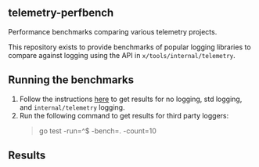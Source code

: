 ## telemetry-perfbench

Performance benchmarks comparing various telemetry projects.

This repository exists to provide benchmarks of popular logging libraries to compare against logging using the API in `x/tools/internal/telemetry`.

## Running the benchmarks

1. Follow the instructions [here](https://go-review.googlesource.com/c/tools/+/212078) to get results for no logging, std logging, and `internal/telemetry` logging.
2. Run the following command to get results for third party loggers:
    > go test -run=^$ -bench=. -count=10

## Results
